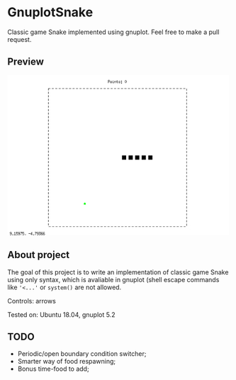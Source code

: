 # GnuplotSnake
Classic game Snake implemented using gnuplot. Feel free to make a pull request.

## Preview

<img src="img/preview.gif" width="500" >

## About project

The goal of this project is to write an implementation of classic game Snake using only syntax, which is avaliable in gnuplot (shell escape commands like `'<...'` or `system()` are not allowed.

Controls: arrows

Tested on: Ubuntu 18.04, gnuplot 5.2

## TODO

* Periodic/open boundary condition switcher;
* Smarter way of food respawning;
* Bonus time-food to add;
